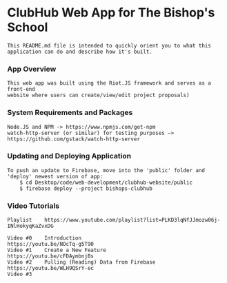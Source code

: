 # ClubHub Web App for The Bishop's School
    This README.md file is intended to quickly orient you to what this
    application can do and describe how it's built.

### App Overview
    This web app was built using the Riot.JS framework and serves as a front-end
    website where users can create/view/edit project proposals)

### System Requirements and Packages
    Node.JS and NPM -> https://www.npmjs.com/get-npm
    watch-http-server (or similar) for testing purposes —> https://github.com/gstack/watch-http-server

### Updating and Deploying Application  
    To push an update to Firebase, move into the 'public' folder and 'deploy' newest version of app:
        $ cd Desktop/code/web-development/clubhub-website/public
        $ firebase deploy --project bishops-clubhub


### Video Tutorials
    Playlist    https://www.youtube.com/playlist?list=PLKD3lqNfJJmozw06j-INlHokyqKaZvxDG
    
    Video #0    Introduction                            https://youtu.be/NOcTq-g5T90
    Video #1    Create a New Feature                    https://youtu.be/cFDAymbnjBs
    Video #2    Pulling (Reading) Data from Firebase    https://youtu.be/WLH9QSrY-ec
    Video #3    
    